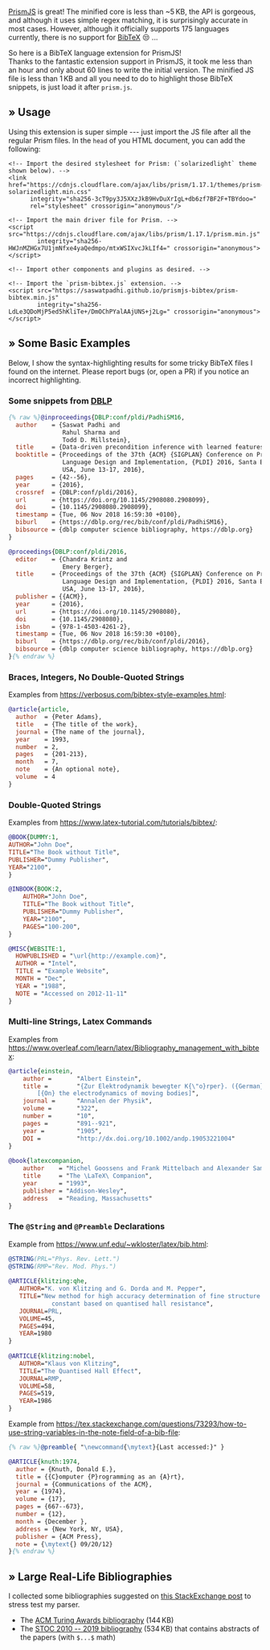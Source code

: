 [PrismJS] is great! The minified core is less than ~5&thinsp;KB, the API is gorgeous,
and although it uses simple regex matching, it is surprisingly accurate in most cases.
However, although it officially supports 175 languages currently, there is no support for [BibTeX] &#x1f612; ...

So here is a BibTeX language extension for PrismJS!
<br>
Thanks to the fantastic extension support in PrismJS,
it took me less than an hour and only about 60 lines to write the initial version.
The minified JS file is less than 1&thinsp;KB and all you need to do to highlight those BibTeX snippets, is just load it after `prism.js`.



## &raquo; Usage

Using this extension is super simple --- just import the JS file after all the regular Prism files.
In the `head` of you HTML document, you can add the following:

<pre class='language-html' data-line='13-16'><code>&lt;!-- Import the desired stylesheet for Prism: (`solarizedlight` theme shown below). --&gt;
&lt;link href=&quot;https://cdnjs.cloudflare.com/ajax/libs/prism/1.17.1/themes/prism-solarizedlight.min.css&quot;
      integrity=&quot;sha256-3cT9py3J5XXzJkB9HvDuXrIgL+db6zf7BF2F+TBYdoo=&quot;
      rel=&quot;stylesheet&quot; crossorigin=&quot;anonymous&quot;/&gt;

&lt;!-- Import the main driver file for Prism. --&gt;
&lt;script src=&quot;https://cdnjs.cloudflare.com/ajax/libs/prism/1.17.1/prism.min.js&quot;
        integrity=&quot;sha256-HWJnMZHGx7U1jmNfxe4yaQedmpo/mtxWSIXvcJkLIf4=&quot; crossorigin=&quot;anonymous&quot;&gt;
&lt;/script&gt;

&lt;!-- Import other components and plugins as desired. --&gt;

&lt;!-- Import the `prism-bibtex.js` extension. --&gt;
&lt;script src=&quot;https://saswatpadhi.github.io/prismjs-bibtex/prism-bibtex.min.js&quot;
        integrity=&quot;sha256-LdLe3QDoMjP5ed5hKliTe+/DmOChPYalAAjUNS+j2Lg=&quot; crossorigin=&quot;anonymous&quot;&gt;
&lt;/script&gt;
</code></pre>



## &raquo; Some Basic Examples

Below, I show the syntax-highlighting results for some tricky BibTeX files I found on the internet.
Please report bugs (or, open a PR) if you notice an incorrect highlighting.

### Some snippets from [DBLP]

```bib
{% raw %}@inproceedings{DBLP:conf/pldi/PadhiSM16,
  author    = {Saswat Padhi and
               Rahul Sharma and
               Todd D. Millstein},
  title     = {Data-driven precondition inference with learned features},
  booktitle = {Proceedings of the 37th {ACM} {SIGPLAN} Conference on Programming
               Language Design and Implementation, {PLDI} 2016, Santa Barbara, CA,
               USA, June 13-17, 2016},
  pages     = {42--56},
  year      = {2016},
  crossref  = {DBLP:conf/pldi/2016},
  url       = {https://doi.org/10.1145/2908080.2908099},
  doi       = {10.1145/2908080.2908099},
  timestamp = {Tue, 06 Nov 2018 16:59:30 +0100},
  biburl    = {https://dblp.org/rec/bib/conf/pldi/PadhiSM16},
  bibsource = {dblp computer science bibliography, https://dblp.org}
}

@proceedings{DBLP:conf/pldi/2016,
  editor    = {Chandra Krintz and
               Emery Berger},
  title     = {Proceedings of the 37th {ACM} {SIGPLAN} Conference on Programming
               Language Design and Implementation, {PLDI} 2016, Santa Barbara, CA,
               USA, June 13-17, 2016},
  publisher = {{ACM}},
  year      = {2016},
  url       = {https://doi.org/10.1145/2908080},
  doi       = {10.1145/2908080},
  isbn      = {978-1-4503-4261-2},
  timestamp = {Tue, 06 Nov 2018 16:59:30 +0100},
  biburl    = {https://dblp.org/rec/bib/conf/pldi/2016},
  bibsource = {dblp computer science bibliography, https://dblp.org}
}{% endraw %}
```

### Braces, Integers, No Double-Quoted Strings

Examples from <https://verbosus.com/bibtex-style-examples.html>:

```bibtex
@article{article,
  author  = {Peter Adams}, 
  title   = {The title of the work},
  journal = {The name of the journal},
  year    = 1993,
  number  = 2,
  pages   = {201-213},
  month   = 7,
  note    = {An optional note}, 
  volume  = 4
}
```

### Double-Quoted Strings

Examples from <https://www.latex-tutorial.com/tutorials/bibtex/>:

```bibtex
@BOOK{DUMMY:1,
AUTHOR="John Doe",
TITLE="The Book without Title",
PUBLISHER="Dummy Publisher",
YEAR="2100",
}

@INBOOK{BOOK:2,
    AUTHOR="John Doe",
    TITLE="The Book without Title",
    PUBLISHER="Dummy Publisher",
    YEAR="2100",
    PAGES="100-200",
}

@MISC{WEBSITE:1,
  HOWPUBLISHED = "\url{http://example.com}",
  AUTHOR = "Intel",
  TITLE = "Example Website",
  MONTH = "Dec",
  YEAR = "1988",
  NOTE = "Accessed on 2012-11-11"
}
```

### Multi-line Strings, Latex Commands

Examples from <https://www.overleaf.com/learn/latex/Bibliography_management_with_bibtex>:

```bib
@article{einstein,
    author =       "Albert Einstein",
    title =        "{Zur Elektrodynamik bewegter K{\"o}rper}. ({German})
        [{On} the electrodynamics of moving bodies]",
    journal =      "Annalen der Physik",
    volume =       "322",
    number =       "10",
    pages =        "891--921",
    year =         "1905",
    DOI =          "http://dx.doi.org/10.1002/andp.19053221004"
}
 
@book{latexcompanion,
    author    = "Michel Goossens and Frank Mittelbach and Alexander Samarin",
    title     = "The \LaTeX\ Companion",
    year      = "1993",
    publisher = "Addison-Wesley",
    address   = "Reading, Massachusetts"
}
```

### The `@String` and `@Preamble` Declarations

Example from <https://www.unf.edu/~wkloster/latex/bib.html>:

```bib
@STRING(PRL="Phys. Rev. Lett.")
@STRING(RMP="Rev. Mod. Phys.")
 
@ARTICLE{klitzing:qhe,
   AUTHOR="K. von Klitzing and G. Dorda and M. Pepper",
   TITLE="New method for high accuracy determination of fine structure
            constant based on quantised hall resistance",
   JOURNAL=PRL,
   VOLUME=45,
   PAGES=494,
   YEAR=1980
}
 
@ARTICLE{klitzing:nobel,
   AUTHOR="Klaus von Klitzing",
   TITLE="The Quantised Hall Effect",
   JOURNAL=RMP,
   VOLUME=58,
   PAGES=519,
   YEAR=1986
}
```

Example from <https://tex.stackexchange.com/questions/73293/how-to-use-string-variables-in-the-note-field-of-a-bib-file>:

```bib
{% raw %}@preamble{ "\newcommand{\mytext}{Last accessed:}" }

@ARTICLE{knuth:1974,
  author = {Knuth, Donald E.},
  title = {{C}omputer {P}rogramming as an {A}rt},
  journal = {Communications of the ACM},
  year = {1974},
  volume = {17},
  pages = {667--673},
  number = {12},
  month = {December },
  address = {New York, NY, USA},
  publisher = {ACM Press},
  note = {\mytext{} 09/20/12}
}{% endraw %}
```

<link rel="stylesheet" href="https://cdnjs.cloudflare.com/ajax/libs/prism/1.17.1/themes/prism-solarizedlight.min.css"
      integrity="sha256-3cT9py3J5XXzJkB9HvDuXrIgL+db6zf7BF2F+TBYdoo=" crossorigin="anonymous" />
<link rel="stylesheet" href="https://cdnjs.cloudflare.com/ajax/libs/prism/1.17.1/plugins/line-highlight/prism-line-highlight.min.css"
      integrity="sha256-FFGTaA49ZxFi2oUiWjxtTBqoda+t1Uw8GffYkdt9aco=" crossorigin="anonymous" />

<script src="https://cdnjs.cloudflare.com/ajax/libs/prism/1.17.1/prism.min.js"
        integrity="sha256-HWJnMZHGx7U1jmNfxe4yaQedmpo/mtxWSIXvcJkLIf4=" crossorigin="anonymous">
</script>
<script src="https://cdnjs.cloudflare.com/ajax/libs/prism/1.17.1/components/prism-markup.min.js"
        integrity="sha256-8nT1E50WC5TDeb3+USsFEXN5ZGgLdmwZ6RS5KT71Wjs=" crossorigin="anonymous">
</script>
<script src="https://cdnjs.cloudflare.com/ajax/libs/prism/1.17.1/plugins/autolinker/prism-autolinker.min.js"
        integrity="sha256-Qfxn8KLcPNmSqfiY/b9HKceQvP0g9EXwiDHDCcgfC2k=" crossorigin="anonymous">
</script>
<script src="https://cdnjs.cloudflare.com/ajax/libs/prism/1.17.1/plugins/line-highlight/prism-line-highlight.min.js"
        integrity="sha256-i1I0MEGBEKKEtBLlagkEPdef5OGDQEUdcjCPYo47a3Y=" crossorigin="anonymous">
</script>
<script src="prism-bibtex.min.js" crossorigin="anonymous"
        integrity="sha256-LdLe3QDoMjP5ed5hKliTe+/DmOChPYalAAjUNS+j2Lg=">
</script>

## &raquo; Large Real-Life Bibliographies

I collected some bibliographies suggested on [this StackExchange post](https://tex.stackexchange.com/questions/16490/the-gold-standard-in-bibtex-databases)
to stress test my parser.

- The [ACM Turing Awards bibliography](https://saswatpadhi.github.io/prismjs-bibtex/acm-turing-awards.html) (144&thinsp;KB)
- The [STOC 2010 -- 2019 bibliography](https://saswatpadhi.github.io/prismjs-bibtex/stoc_2010-2019.html) (534&thinsp;KB) that contains abstracts of the papers (with `$...$` math)



[BibTeX]:   http://www.bibtex.org/
[DBLP]:     https://dblp.org/
[prismjs]:  https://prismjs.com/